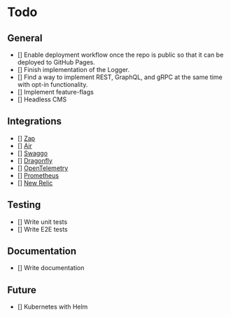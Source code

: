 # Todo

## General

- [] Enable deployment workflow once the repo is public so that it can be deployed to GitHub Pages.
- [] Finish implementation of the Logger.
- [] Find a way to implement REST, GraphQL, and gRPC at the same time with opt-in functionality.
- [] Implement feature-flags
- [] Headless CMS

## Integrations

- [] [Zap](https://github.com/uber-go/zap)
- [] [Air](https://github.com/cosmtrek/air)
- [] [Swaggo](https://github.com/swaggo/swag)
- [] [Dragonfly](https://www.dragonflydb.io/)
- [] [OpenTelemetry](https://opentelemetry.io/)
- [] [Prometheus](https://prometheus.io/)
- [] [New Relic](https://newrelic.com)

## Testing

- [] Write unit tests
- [] Write E2E tests

## Documentation

- [] Write documentation

## Future

- [] Kubernetes with Helm
